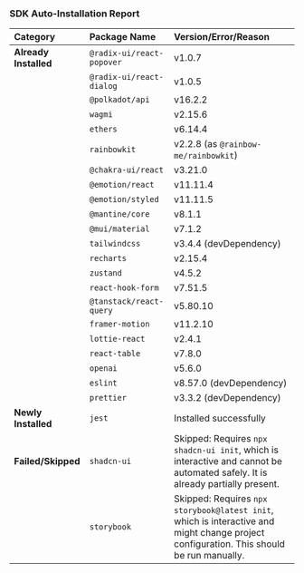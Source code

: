 ### SDK Auto-Installation Report

| Category              | Package Name              | Version/Error/Reason                                                                                                                     |
| :-------------------- | :------------------------ | :--------------------------------------------------------------------------------------------------------------------------------------- |
| **Already Installed** | `@radix-ui/react-popover` | v1.0.7                                                                                                                                   |
|                       | `@radix-ui/react-dialog`  | v1.0.5                                                                                                                                   |
|                       | `@polkadot/api`           | v16.2.2                                                                                                                                  |
|                       | `wagmi`                   | v2.15.6                                                                                                                                  |
|                       | `ethers`                  | v6.14.4                                                                                                                                  |
|                       | `rainbowkit`              | v2.2.8 (as `@rainbow-me/rainbowkit`)                                                                                                     |
|                       | `@chakra-ui/react`        | v3.21.0                                                                                                                                  |
|                       | `@emotion/react`          | v11.11.4                                                                                                                                 |
|                       | `@emotion/styled`         | v11.11.5                                                                                                                                 |
|                       | `@mantine/core`           | v8.1.1                                                                                                                                   |
|                       | `@mui/material`           | v7.1.2                                                                                                                                   |
|                       | `tailwindcss`             | v3.4.4 (devDependency)                                                                                                                   |
|                       | `recharts`                | v2.15.4                                                                                                                                  |
|                       | `zustand`                 | v4.5.2                                                                                                                                   |
|                       | `react-hook-form`         | v7.51.5                                                                                                                                  |
|                       | `@tanstack/react-query`   | v5.80.10                                                                                                                                 |
|                       | `framer-motion`           | v11.2.10                                                                                                                                 |
|                       | `lottie-react`            | v2.4.1                                                                                                                                   |
|                       | `react-table`             | v7.8.0                                                                                                                                   |
|                       | `openai`                  | v5.6.0                                                                                                                                   |
|                       | `eslint`                  | v8.57.0 (devDependency)                                                                                                                  |
|                       | `prettier`                | v3.3.2 (devDependency)                                                                                                                   |
| **Newly Installed**   | `jest`                    | Installed successfully                                                                                                                   |
| **Failed/Skipped**    | `shadcn-ui`               | Skipped: Requires `npx shadcn-ui init`, which is interactive and cannot be automated safely. It is already partially present.            |
|                       | `storybook`               | Skipped: Requires `npx storybook@latest init`, which is interactive and might change project configuration. This should be run manually. |
